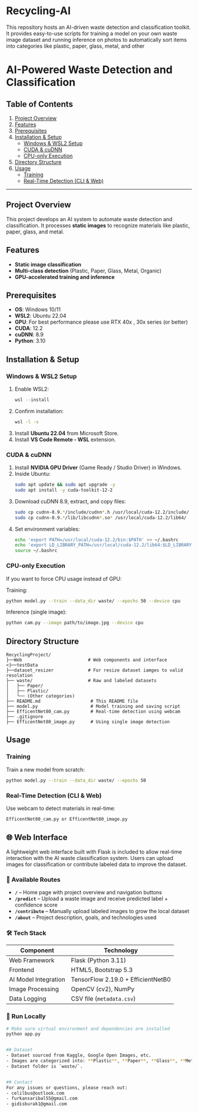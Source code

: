 # Recycling-AI
This repository hosts an AI-driven waste detection and classification toolkit. It provides easy-to-use scripts for training a model on your own waste image dataset and running inference on photos to automatically sort items into categories like plastic, paper, glass, metal, and other

# AI-Powered Waste Detection and Classification

## Table of Contents
1. [Project Overview](#project-overview)  
2. [Features](#features)  
3. [Prerequisites](#prerequisites)  
4. [Installation & Setup](#installation--setup)  
   - [Windows & WSL2 Setup](#windows--wsl2-setup)  
   - [CUDA & cuDNN](#cuda--cudnn)  
   - [CPU-only Execution](#cpu-only-execution)  
5. [Directory Structure](#directory-structure)  
6. [Usage](#usage)  
   - [Training](#training)  
   - [Real-Time Detection (CLI & Web)](#real-time-detection-cli--web)  
---

## Project Overview
This project develops an AI system to automate waste detection and classification. It processes **static images** to recognize materials like plastic, paper, glass, and metal.

## Features
- **Static image classification**  
- **Multi-class detection** (Plastic, Paper, Glass, Metal, Organic)  
- **GPU-accelerated training and inference**  

## Prerequisites
- **OS**: Windows 10/11  
- **WSL2**: Ubuntu 22.04  
- **GPU**:  For best performance please use RTX  40x , 30x  series (or better)  
- **CUDA**: 12.2  
- **cuDNN**: 8.9  
- **Python**: 3.10  

## Installation & Setup

### Windows & WSL2 Setup
1. Enable WSL2:
   ```powershell
   wsl --install
   ```
2. Confirm installation:
   ```bash
   wsl -l -v
   ```
3. Install **Ubuntu 22.04** from Microsoft Store.  
4. Install **VS Code Remote - WSL** extension.

### CUDA & cuDNN
1. Install **NVIDIA GPU Driver** (Game Ready / Studio Driver) in Windows.  
2. Inside Ubuntu:
   ```bash
   sudo apt update && sudo apt upgrade -y
   sudo apt install -y cuda-toolkit-12-2
   ```
3. Download cuDNN 8.9, extract, and copy files:
   ```bash
   sudo cp cudnn-8.9.*/include/cudnn*.h /usr/local/cuda-12.2/include/
   sudo cp cudnn-8.9.*/lib/libcudnn*.so* /usr/local/cuda-12.2/lib64/
   ```
4. Set environment variables:
   ```bash
   echo 'export PATH=/usr/local/cuda-12.2/bin:$PATH' >> ~/.bashrc
   echo 'export LD_LIBRARY_PATH=/usr/local/cuda-12.2/lib64:$LD_LIBRARY_PATH' >> ~/.bashrc
   source ~/.bashrc
   ```

### CPU-only Execution
If you want to force CPU usage instead of GPU:

Training:
```bash
python model.py --train --data_dir waste/ --epochs 50 --device cpu
```

Inference (single image):
```bash
python cam.py --image path/to/image.jpg --device cpu
```

## Directory Structure
```
RecyclingProject/
├──Web                         # Web components and interface
<├──testData
├──dataset_resizer             # For resize dataset iamges to valid resolation
├── waste/                     # Raw and labeled datasets
│   ├── Paper/
│   ├── Plastic/
│   └── (Other categories)
├── README.md                   # This README file
├── model.py                    # Model training and saving script
├── EfficentNet80_cam.py        # Real-time detection using webcam
├── .gitignore
├── EfficentNet80_image.py      # Using single image detection    
```

## Usage

### Training
Train a new model from scratch:
```bash
python model.py --train --data_dir waste/ --epochs 50
```

### Real-Time Detection (CLI & Web)
Use webcam to detect materials in real-time:
```bash
EfficentNet80_cam.py or EfficentNet80_image.py
```
## 🌐 Web Interface

A lightweight web interface built with Flask is included to allow real-time interaction with the AI waste classification system. Users can upload images for classification or contribute labeled data to improve the dataset.

### 🔗 Available Routes

- **`/`** – Home page with project overview and navigation buttons  
- **`/predict`** – Upload a waste image and receive predicted label + confidence score  
- **`/contribute`** – Manually upload labeled images to grow the local dataset  
- **`/about`** – Project description, goals, and technologies used  

### 🛠️ Tech Stack

| Component           | Technology                          |
|---------------------|--------------------------------------|
| Web Framework       | Flask (Python 3.11)                  |
| Frontend            | HTML5, Bootstrap 5.3                 |
| AI Model Integration| TensorFlow 2.19.0 + EfficientNetB0  |
| Image Processing    | OpenCV (cv2), NumPy                  |
| Data Logging        | CSV file (`metadata.csv`)            |

### 🚀 Run Locally

```bash
# Make sure virtual environment and dependencies are installed
python app.py


## Dataset
- Dataset sourced from Kaggle, Google Open Images, etc.
- Images are categorized into: **Plastic**, **Paper**, **Glass**, **Metal**, **Others**.
- Dataset folder is `waste/`.  


## Contact
For any issues or questions, please reach out:
- celilbus@outlook.com
- furkansaribal55@gmail.com
- gidisburak1@gmail.com


